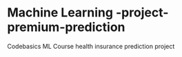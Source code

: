 # Machine Learning -project-premium-prediction
Codebasics ML Course health insurance prediction project

